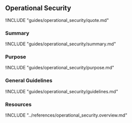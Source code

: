 ## Operational Security

!INCLUDE "guides/operational_security/quote.md"

### Summary

!INCLUDE "guides/operational_security/summary.md"

### Purpose

!INCLUDE "guides/operational_security/purpose.md"

### General Guidelines

!INCLUDE "guides/operational_security/guidelines.md"

### Resources

!INCLUDE "../references/operational_security.overview.md"
